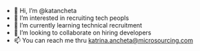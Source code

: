 - 👋 Hi, I’m @katancheta
- 👀 I’m interested in recruiting tech peopls
- 🌱 I’m currently learning technical recruitment
- 💞️ I’m looking to collaborate on hiring developers
- 📫 You can reach me thru katrina.ancheta@microsourcing.com

<!---
katancheta/katancheta is a ✨ special ✨ repository because its `README.md` (this file) appears on your GitHub profile.
You can click the Preview link to take a look at your changes.
--->
